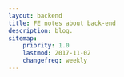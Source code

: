 ```yaml
---
layout: backend
title: FE notes about back-end
description: blog.
sitemap:
    priority: 1.0
    lastmod: 2017-11-02
    changefreq: weekly
---
```

